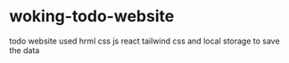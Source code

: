 # woking-todo-website
todo website used hrml css js react tailwind css and local storage to save the data
